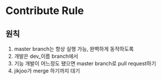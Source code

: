 # Contribute Rule
## 원칙
1. master branch는 항상 실행 가능, 완벽하게 동작하도록
2. 개발은 dev_이름 branch에서
3. 기능 개발이 어느정도 됐으면 master branch로 pull request하기
4. jikjoo가 merge 하기까지 대기